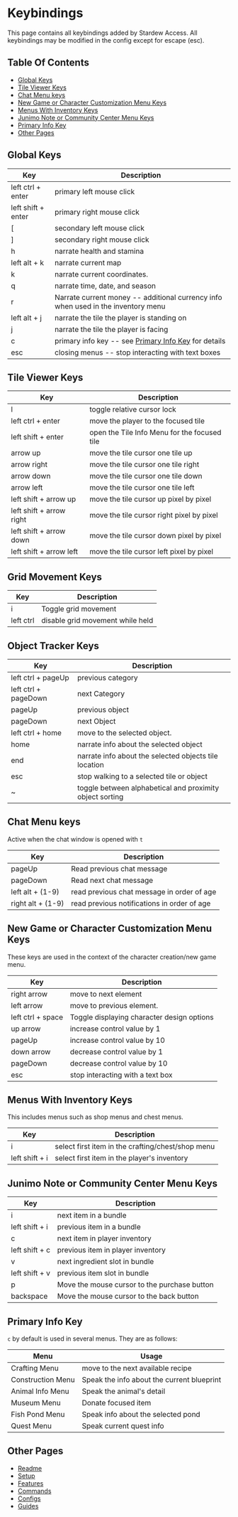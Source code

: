 # Keybindings

This page contains all keybindings added by Stardew Access.
All keybindings may be modified in the config except for escape (esc).

## Table Of Contents

- [Global Keys](#global-keys)
- [Tile Viewer Keys](#tile-viewer-keys)
- [Chat Menu keys](#chat-menu-keys)
- [New Game or Character Customization Menu Keys](#new-game-or-character-customization-menu-keys)
- [Menus With Inventory Keys](#menus-with-inventory-keys)
- [Junimo Note or Community Center Menu Keys](#junimo-note-or-community-center-menu-keys)
- [Primary Info Key](#primary-info-key)
- [Other Pages](#other-pages)

## Global Keys

| Key                  | Description                                                                                                                                          |
|----------------------|------------------------------------------------------------------------------------------------------------------------------------------------------|
| left ctrl + enter | primary left mouse click                                                                                                             |
| left shift + enter   | primary right mouse click                                                                                                            |
| [                     | secondary left mouse click                                                                                                           |
| ]                    | secondary right mouse click                                                                                                          |
| h                    | narrate health and stamina                                                                                                                          |
| left alt + k         | narrate current map                                                                                                                       |
| k                    | narrate current coordinates.                                                                                                                             |
| q                    | narrate time, date, and season                                                                                                    |
| r                    | Narrate current money -- additional currency info when used in the inventory menu  |
| left alt + j         | narrate the tile the player is standing on                                                                                     |
| j                    | narrate the tile the player is facing                                                                                      |
| c                    | primary info key -- see [Primary Info Key](#primary-info-key) for details                                                              |
| esc| closing menus -- stop interacting with text boxes                                                                                                    |

## Tile Viewer Keys

| Key                      | Description                                                                             |
|--------------------------|-----------------------------------------------------------------------------------------|
| l                        | toggle relative cursor lock |
| left ctrl + enter     | move the player to the focused tile                                                                   |
| left shift + enter       | open the Tile Info Menu for the focused tile                                            |       
| arrow up                 | move the tile cursor one tile up                                                             |
| arrow right              | move the tile cursor one tile right                                                          |
| arrow down               | move the tile cursor one tile down                                                           |
| arrow left               | move the tile cursor one tile left                                                           |
| left shift + arrow up    | move the tile cursor up pixel by pixel                                    |
| left shift + arrow right | move the tile cursor right pixel by pixel                                 |
| left shift + arrow down  | move the tile cursor down pixel by pixel                                  |
| left shift + arrow left  | move the tile cursor left pixel by pixel                                  |

## Grid Movement Keys

| Key          | Description                      |
|--------------|----------------------------------|
| i            | Toggle grid movement             |
| left ctrl | disable grid movement while held |

## Object Tracker Keys

| Key                    | Description                                                   |
|------------------------|---------------------------------------------------------------|
| left ctrl + pageUp | previous category                                             |
| left ctrl + pageDown | next Category                                           |
| pageUp                 | previous object                                               |
| pageDown               | next Object                                             |
| left ctrl + home     | move to the selected object.                        |
| home                   | narrate info about the selected object                |
| end                    | narrate info about the selected objects tile location |
| esc| stop walking to a selected tile or object                                   |
| ~                  | toggle between alphabetical and proximity object sorting                      |

## Chat Menu keys

Active when the chat window is opened with `t`

| Key                       | Description                                                                                                            |
|---------------------------|------------------------------------------------------------------------------------------------------------------------|
| pageUp                   | Read previous chat message                                                                                             |
| pageDown                 | Read next chat message                                                                                                 |
| left alt + (1-9)  | read previous chat message in order of age      |
| right alt + (1-9) | read previous notifications in order of age |

## New Game or Character Customization Menu Keys

These keys are used in the context of the character creation/new game menu.

| Key                  | Description                                |
|----------------------|--------------------------------------------|
| right arrow          | move to next element                        |
| left arrow           | move to previous element.                    |
| left ctrl + space | Toggle displaying character design options |
| up arrow             | increase control value by 1             |
| pageUp              | increase control value by 10            |
| down arrow           | decrease control value by 1             |
| pageDown            | decrease control value by 10            |
| esc | stop interacting with a text box |

## Menus With Inventory Keys

This includes menus such as shop menus and chest menus.

| Key            | Description                                                          |
|----------------|----------------------------------------------------------------------|
| i              | select first item in the crafting/chest/shop menu |
| left shift + i | select first item in the player's inventory                      |

## Junimo Note or Community Center Menu Keys

| Key                 | Description                                                  |
|---------------------|--------------------------------------------------------------|
| i  | next item in a bundle |
| left shift + i | previous item in a bundle |
| c  | next item in player inventory            |
| left shift + c | previous item in player inventory |
| v | next ingredient slot in bundle                     |
| left shift + v | previous item slot in bundle |
| p                   | Move the mouse cursor to the purchase button                     |
| backspace           | Move the mouse cursor to the back button                         |

## Primary Info Key

`c` by default is used in several menus. They are as follows:

| Menu             | Usage                                      |
|------------------|--------------------------------------------|
| Crafting Menu | move to the next available recipe |
| Construction Menu   | Speak the info about the current blueprint |
| Animal Info Menu | Speak the animal's detail                  |
| Museum Menu      | Donate focused item              |
| Fish Pond Menu   | Speak info about the selected pond                   |
| Quest Menu       | Speak current quest info                   |

## Other Pages

- [Readme](README.md)
- [Setup](setup.md)
- [Features](features.md)
- [Commands](commands.md)
- [Configs](config.md)
- [Guides](guides.md)

